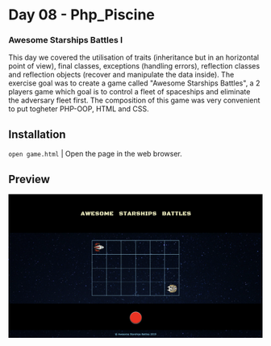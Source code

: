 # Day 08 - Php_Piscine

### Awesome Starships Battles I

This day we covered the utilisation of traits (inheritance but in an horizontal point of view), final classes, exceptions (handling errors), reflection classes and reflection objects (recover and manipulate the data inside). The exercise goal was to create a game called "Awesome Starships Battles", a 2 players game which goal is to control a fleet of spaceships and eliminate the adversary fleet first. The composition of this game was very convenient to put togheter PHP-OOP, HTML and CSS.

## Installation
`open game.html` | Open the page in the web browser.

## Preview
<img src="../resources/images/starships.png" width="1000">
